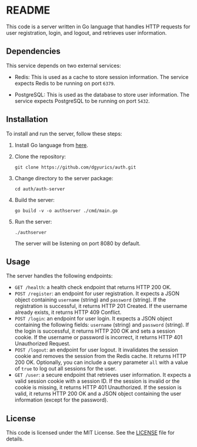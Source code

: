# README

This code is a server written in Go language that handles HTTP requests for user registration, login, and logout, and retrieves user information. 

## Dependencies

This service depends on two external services:

- Redis: This is used as a cache to store session information. The service expects Redis to be running on port `6379`.

- PostgreSQL: This is used as the database to store user information. The service expects PostgreSQL to be running on port `5432`.

## Installation

To install and run the server, follow these steps:

1. Install Go language from [here](https://golang.org/dl/).

2. Clone the repository:

   ```
   git clone https://github.com/dgyurics/auth.git
   ```

3. Change directory to the server package:

   ```
   cd auth/auth-server
   ```

4. Build the server:

   ```
   go build -v -o authserver ./cmd/main.go
   ```

5. Run the server:

   ```
   ./authserver
   ```

   The server will be listening on port 8080 by default.

## Usage

The server handles the following endpoints:

- `GET /health`: a health check endpoint that returns HTTP 200 OK.
- `POST /register`: an endpoint for user registration. It expects a JSON object containing `username` (string) and `password` (string). If the registration is successful, it returns HTTP 201 Created. If the username already exists, it returns HTTP 409 Conflict.
- `POST /login`: an endpoint for user login. It expects a JSON object containing the following fields: `username` (string) and `password` (string). If the login is successful, it returns HTTP 200 OK and sets a session cookie. If the username or password is incorrect, it returns HTTP 401 Unauthorized Request.
- `POST /logout`: an endpoint for user logout. It invalidates the session cookie and removes the session from the Redis cache. It returns HTTP 200 OK. Optionally, you can include a query parameter `all` with a value of `true` to log out all sessions for the user.
- `GET /user`: a secure endpoint that retrieves user information. It expects a valid session cookie with a session ID. If the session is invalid or the cookie is missing, it returns HTTP 401 Unauthorized. If the session is valid, it returns HTTP 200 OK and a JSON object containing the user information (except for the password).

## License

This code is licensed under the MIT License. See the [LICENSE](https://github.com/dgyurics/auth/blob/master/LICENSE) file for details.
